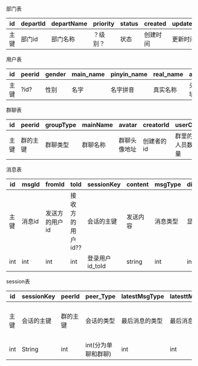 部门表



| id| departId |departName|priority|status |created|updated|
|--------|--------|-------|-------|-------|-------|-------|
|  主键      |部门id |部门名称|？级别？|状态|创建时间|更新时间|



用户表



| id     | peerid |gender |main_name|pinyin_name |real_name|avatar|phone|email|department_id|status|created|updated|
|--------|--------|-------|-------|-------|-------|-------|-------|-------|-------|-------|-------|-------|
|  主键   |?id?    |性别   |名字    |名字拼音|真实名称|头像地址|电话|邮箱地址|所属部门id|??|创建时间|更新时间|



群聊表



| id| peerid |groupType|mainName|avatar |creatorId|userCnt|userList|version|status|created|updated|
|--------|--------|-------|-------|-------|-------|-------|-------|-------|-------|-------|-------|
|  主键   |群的主键 |群聊类型|群聊名称|群聊头像地址|创建者的id|群里的人员数量|参与群聊用户列表|版本号|状态信息|创建时间|更新时间|





消息表



| id| msgId |fromId|toId|sessionKey |content|msgType|displayType|status|created|updated|
|--------|--------|-------|-------|-------|-------|-------|-------|-------|-------|-------|
|  主键   |消息id |发送方的用户id|接收方的用户id??|会话的主键|发送内容|消息类型|显示类型|状态信息|创建时间|更新时间|
|  int   |int |int| int|登录用户id_toId|string|int|int|int|int|int|



session表



| id| sessionKey |peerId|peer_Type|latestMsgType |latesttMsgId|latestMsgData|talkId|created|updated|
|--------|--------|-------|-------|-------|-------|-------|-------|-------|-------|
|  主键   |会话的主键 |群的主键|会话的类型|最后消息的类型|最后消息的id|最后消息的内容|最后发言的用户id|创建时间|更新时间|
|  int   |String |int| int(分为单聊和群聊)|int|int|string|int|int|int|int|